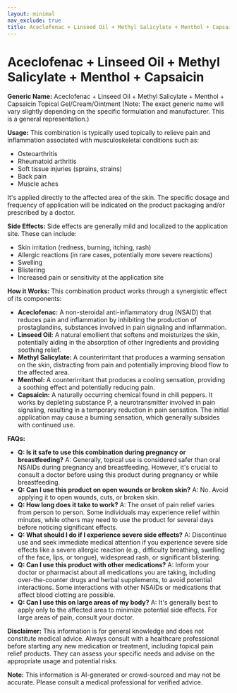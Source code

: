 ```yaml
---
layout: minimal
nav_exclude: true
title: Aceclofenac + Linseed Oil + Methyl Salicylate + Menthol + Capsaicin
---
```


# Aceclofenac + Linseed Oil + Methyl Salicylate + Menthol + Capsaicin

**Generic Name:** Aceclofenac + Linseed Oil + Methyl Salicylate + Menthol + Capsaicin Topical Gel/Cream/Ointment  (Note:  The exact generic name will vary slightly depending on the specific formulation and manufacturer. This is a general representation.)

**Usage:** This combination is typically used topically to relieve pain and inflammation associated with musculoskeletal conditions such as:

* Osteoarthritis
* Rheumatoid arthritis
* Soft tissue injuries (sprains, strains)
* Back pain
* Muscle aches

It's applied directly to the affected area of the skin.  The specific dosage and frequency of application will be indicated on the product packaging and/or prescribed by a doctor.


**Side Effects:**  Side effects are generally mild and localized to the application site.  These can include:

* Skin irritation (redness, burning, itching, rash)
* Allergic reactions (in rare cases, potentially more severe reactions)
* Swelling
* Blistering
* Increased pain or sensitivity at the application site

**How it Works:** This combination product works through a synergistic effect of its components:

* **Aceclofenac:** A non-steroidal anti-inflammatory drug (NSAID) that reduces pain and inflammation by inhibiting the production of prostaglandins, substances involved in pain signaling and inflammation.
* **Linseed Oil:** A natural emollient that softens and moisturizes the skin, potentially aiding in the absorption of other ingredients and providing soothing relief.
* **Methyl Salicylate:** A counterirritant that produces a warming sensation on the skin, distracting from pain and potentially improving blood flow to the affected area.
* **Menthol:** A counterirritant that produces a cooling sensation, providing a soothing effect and potentially reducing pain.
* **Capsaicin:** A naturally occurring chemical found in chili peppers. It works by depleting substance P, a neurotransmitter involved in pain signaling, resulting in a temporary reduction in pain sensation.  The initial application may cause a burning sensation, which generally subsides with continued use.

**FAQs:**

* **Q: Is it safe to use this combination during pregnancy or breastfeeding?** A:  Generally, topical use is considered safer than oral NSAIDs during pregnancy and breastfeeding.  However, it's crucial to consult a doctor before using this product during pregnancy or while breastfeeding.
* **Q: Can I use this product on open wounds or broken skin?** A: No.  Avoid applying it to open wounds, cuts, or broken skin.
* **Q: How long does it take to work?** A: The onset of pain relief varies from person to person.  Some individuals may experience relief within minutes, while others may need to use the product for several days before noticing significant effects.
* **Q: What should I do if I experience severe side effects?** A: Discontinue use and seek immediate medical attention if you experience severe side effects like a severe allergic reaction (e.g., difficulty breathing, swelling of the face, lips, or tongue), widespread rash, or significant blistering.
* **Q: Can I use this product with other medications?** A:  Inform your doctor or pharmacist about all medications you are taking, including over-the-counter drugs and herbal supplements, to avoid potential interactions.  Some interactions with other NSAIDs or medications that affect blood clotting are possible.
* **Q:  Can I use this on large areas of my body?** A: It's generally best to apply only to the affected area to minimize potential side effects.  For large areas of pain, consult your doctor.

**Disclaimer:** This information is for general knowledge and does not constitute medical advice. Always consult with a healthcare professional before starting any new medication or treatment, including topical pain relief products.  They can assess your specific needs and advise on the appropriate usage and potential risks.


**Note:** This information is AI-generated or crowd-sourced and may not be accurate. Please consult a medical professional for verified advice.